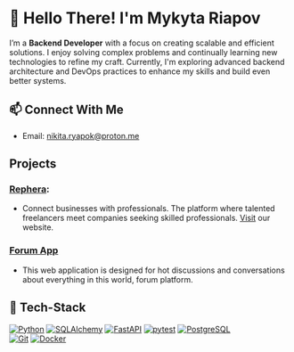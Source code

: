 # 👋 Hello There! I'm Mykyta Riapov

I’m a **Backend Developer** with a focus on creating scalable and efficient solutions. 
I enjoy solving complex problems and continually learning new technologies to refine my craft.
Currently, I'm exploring advanced backend architecture and DevOps practices to enhance my skills and build even better systems.  


## 📫 Connect With Me
  - Email: nikita.ryapok@proton.me

## Projects
### <a href='https://github.com/Forum-System-Developers/job-match'>Rephera</a>:
  - Connect businesses with professionals. The platform where talented freelancers meet companies seeking skilled professionals. <a href='https://www.rephera.com/'>Visit</a> our website.

### <a href='https://github.com/Forum-System-Developers/forum-system-api'>Forum App</a>
  - This web application is designed for hot discussions and conversations about everything in this world, forum platform.


## 🚀 Tech-Stack
[![Python](https://img.shields.io/badge/Python-3776AB?style=for-the-badge&logo=python&logoColor=white)](https://www.python.org) [![SQLAlchemy](https://img.shields.io/badge/SQLAlchemy-800000?style=for-the-badge&logo=alchemy&logoColor=white)](https://www.sqlalchemy.org)
[![FastAPI](https://img.shields.io/badge/FastAPI-009688?style=for-the-badge&logo=fastapi&logoColor=white)](https://fastapi.tiangolo.com) [![pytest](https://img.shields.io/badge/pytest-0A9EDC?style=for-the-badge&logo=pytest&logoColor=white)](https://docs.pytest.org)
[![PostgreSQL](https://img.shields.io/badge/PostgreSQL-4169E1?style=for-the-badge&logo=postgresql&logoColor=white)](https://www.postgresql.org)  
[![Git](https://img.shields.io/badge/Git-F05032?style=for-the-badge&logo=git&logoColor=white)](https://git-scm.com) [![Docker](https://img.shields.io/badge/Docker-2496ED?style=for-the-badge&logo=docker&logoColor=white)](https://www.docker.com)  

